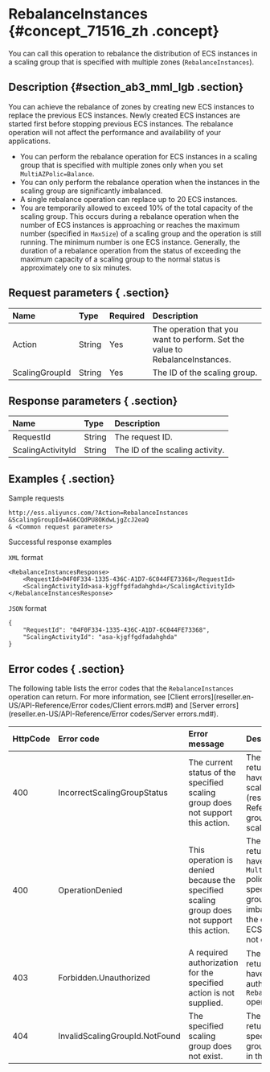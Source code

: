 # RebalanceInstances {#concept_71516_zh .concept}

You can call this operation to rebalance the distribution of ECS instances in a scaling group that is specified with multiple zones \(`RebalanceInstances`\).

## Description {#section_ab3_mml_lgb .section}

You can achieve the rebalance of zones by creating new ECS instances to replace the previous ECS instances. Newly created ECS instances are started first before stopping previous ECS instances. The rebalance operation will not affect the performance and availability of your applications.

-   You can perform the rebalance operation for ECS instances in a scaling group that is specified with multiple zones only when you set `MultiAZPolic=Balance`.
-   You can only perform the rebalance operation when the instances in the scaling group are significantly imbalanced.
-   A single rebalance operation can replace up to 20 ECS instances.
-   You are temporarily allowed to exceed 10% of the total capacity of the scaling group. This occurs during a rebalance operation when the number of ECS instances is approaching or reaches the maximum number \(specified in `MaxSize`\) of a scaling group and the operation is still running. The minimum number is one ECS instance. Generally, the duration of a rebalance operation from the status of exceeding the maximum capacity of a scaling group to the normal status is approximately one to six minutes.

## Request parameters { .section}

|Name|Type|Required|Description|
|:---|:---|:-------|:----------|
|Action|String|Yes|The operation that you want to perform. Set the value to RebalanceInstances.|
|ScalingGroupId|String|Yes|The ID of the scaling group.|

## Response parameters { .section}

|Name|Type|Description|
|:---|:---|:----------|
|RequestId|String|The request ID.|
|ScalingActivityId|String|The ID of the scaling activity.|

## Examples { .section}

Sample requests

```
http://ess.aliyuncs.com/?Action=RebalanceInstances
&ScalingGroupId=AG6CQdPU8OKdwLjgZcJ2eaQ 
& <Common request parameters>
```

Successful response examples

`XML` format

```
<RebalanceInstancesResponse> 
    <RequestId>04F0F334-1335-436C-A1D7-6C044FE73368</RequestId>
    <ScalingActivityId>asa-kjgffgdfadahghda</ScalingActivityId>
</RebalanceInstancesResponse> 
```

`JSON` format

```
{
    "RequestId": "04F0F334-1335-436C-A1D7-6C044FE73368",
    "ScalingActivityId": "asa-kjgffgdfadahghda"
}
```

## Error codes { .section}

The following table lists the error codes that the `RebalanceInstances` operation can return. For more information, see [Client errors](reseller.en-US/API-Reference/Error codes/Client errors.md#) and [Server errors](reseller.en-US/API-Reference/Error codes/Server errors.md#).

|HttpCode|Error code|Error message|Description|
|--------|:---------|:------------|:----------|
|400|IncorrectScalingGroupStatus|The current status of the specified scaling group does not support this action.|The error message returned when you have not [enabled a scaling group](reseller.en-US/API-Reference/Scaling group/Enable a scaling group.md#).|
|400|OperationDenied|This operation is denied because the specified scaling group does not support this action.|The error message returned when you have not set the `MultiAZPolic=Balance` policy in the specified scaling group or the great imbalance issue of the distribution of ECS instances does not occur.|
|403|Forbidden.Unauthorized|A required authorization for the specified action is not supplied.|The error message returned when you have not been authorized to use the `RebalanceInstances` operation.|
|404|InvalidScalingGroupId.NotFound|The specified scaling group does not exist.|The error message returned when the specified scaling group does not exist in this account.|

